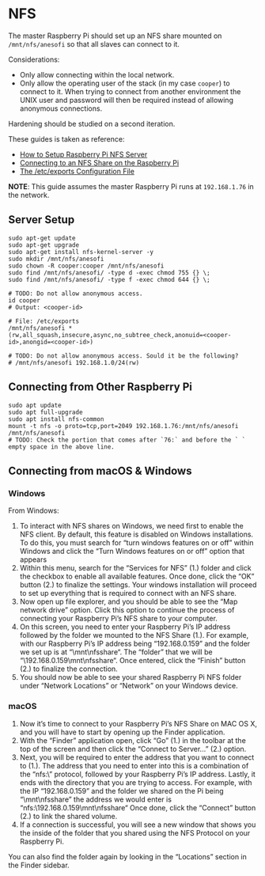 # NFS

The master Raspberry Pi should set up an NFS share mounted on `/mnt/nfs/anesofi` so that
all slaves can connect to it.

Considerations:

- Only allow connecting within the local network.
- Only allow the operating user of the stack (in my case `cooper`) to connect to it.
  When trying to connect from another environment the UNIX user and password will then
  be required instead of allowing anonymous connections.

Hardening should be studied on a second iteration.

These guides is taken as reference:

- [How to Setup Raspberry Pi NFS Server](https://pimylifeup.com/raspberry-pi-nfs/)
- [Connecting to an NFS Share on the Raspberry
  Pi](https://pimylifeup.com/raspberry-pi-nfs-client/)
- [The /etc/exports Configuration
  File](https://access.redhat.com/documentation/en-us/red_hat_enterprise_linux/5/html/deployment_guide/s1-nfs-server-config-exports)

**NOTE**: This guide assumes the master Raspberry Pi runs at `192.168.1.76` in the
network.

## Server Setup

```
sudo apt-get update
sudo apt-get upgrade
sudo apt-get install nfs-kernel-server -y
sudo mkdir /mnt/nfs/anesofi
sudo chown -R cooper:cooper /mnt/nfs/anesofi
sudo find /mnt/nfs/anesofi/ -type d -exec chmod 755 {} \;
sudo find /mnt/nfs/anesofi/ -type f -exec chmod 644 {} \;
```

```
# TODO: Do not allow anonymous access.
id cooper 
# Output: <cooper-id>
```

```
# File: /etc/exports
/mnt/nfs/anesofi *(rw,all_squash,insecure,async,no_subtree_check,anonuid=<cooper-id>,anongid=<cooper-id>)

# TODO: Do not allow anonymous access. Sould it be the following?
# /mnt/nfs/anesofi 192.168.1.0/24(rw)
```

## Connecting from Other Raspberry Pi

```
sudo apt update
sudo apt full-upgrade
sudo apt install nfs-common
mount -t nfs -o proto=tcp,port=2049 192.168.1.76:/mnt/nfs/anesofi /mnt/nfs/anesofi
# TODO: Check the portion that comes after `76:` and before the ` ` empty space in the above line.
```

## Connecting from macOS & Windows

### Windows

From Windows:

1. To interact with NFS shares on Windows, we need first to enable the NFS client. By
   default, this feature is disabled on Windows installations. To do this, you must
   search for “turn windows features on or off” within Windows and click the “Turn
   Windows features on or off” option that appears
2. Within this menu, search for the “Services for NFS” (1.) folder and click the
   checkbox to enable all available features. Once done, click the “OK” button (2.) to
   finalize the settings. Your windows installation will proceed to set up everything
   that is required to connect with an NFS share.
3. Now open up file explorer, and you should be able to see the “Map network drive”
   option. Click this option to continue the process of connecting your Raspberry Pi’s
   NFS share to your computer.
4. On this screen, you need to enter your Raspberry Pi’s IP address followed by the
   folder we mounted to the NFS Share (1.). For example, with our Raspberry Pi’s IP
   address being “192.168.0.159” and the folder we set up is at “\mnt\nfsshare“. The
   “folder” that we will be “\\192.168.0.159\mnt\nfsshare“. Once entered, click the
   “Finish” button (2.) to finalize the connection.
5. You should now be able to see your shared Raspberry Pi NFS folder under “Network
   Locations” or “Network” on your Windows device.

### macOS

1. Now it’s time to connect to your Raspberry Pi’s NFS Share on MAC OS X, and you will
   have to start by opening up the Finder application.
2. With the “Finder” application open, click “Go” (1.) in the toolbar at the top of the
   screen and then click the “Connect to Server...” (2.) option.
3. Next, you will be required to enter the address that you want to connect to (1.). The
   address that you need to enter into this is a combination of the “nfs:\\” protocol,
   followed by your Raspberry Pi’s IP address. Lastly, it ends with the directory that
   you are trying to access. For example, with the IP “192.168.0.159” and the folder we
   shared on the Pi being “\mnt\nfsshare” the address we would enter is
   “nfs:\\192.168.0.159\mnt\nfsshare“ Once done, click the “Connect” button (2.) to link
   the shared volume.
4. If a connection is successful, you will see a new window that shows you the inside of
   the folder that you shared using the NFS Protocol on your Raspberry Pi.

You can also find the folder again by looking in the “Locations” section in the Finder
sidebar.
